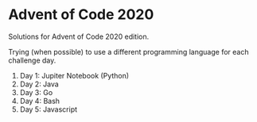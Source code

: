 # Advent of Code 2020

Solutions for Advent of Code 2020 edition.

Trying (when possible) to use a different programming language for each challenge day.

1. Day 1: Jupiter Notebook (Python)
2. Day 2: Java
3. Day 3: Go
4. Day 4: Bash
5. Day 5: Javascript